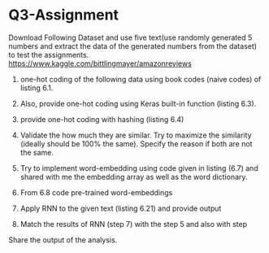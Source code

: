 # Q3-Assignment

Download Following Dataset and use five text(use randomly generated 5 numbers and extract the data of the generated numbers from the dataset) to test the assignments. https://www.kaggle.com/bittlingmayer/amazonreviews

1) one-hot coding of the following data using book codes (naive codes) of listing 6.1.

2) Also, provide one-hot coding using Keras built-in function (listing 6.3).

3) provide one-hot coding with hashing (listing 6.4)


4) Validate the how much they are similar. Try to maximize the similarity (ideally should be 100% the same). Specify the reason if both are not the same.

5) Try to implement word-embedding using code given in listing (6.7) and shared with me the embedding array as well as the word dictionary.

6) From 6.8 code pre-trained word-embeddings

7) Apply RNN to the given text (listing 6.21) and provide output

8) Match the results of RNN (step 7) with the step 5 and also with step

Share the output of the analysis.

